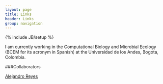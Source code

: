 ```yaml
---
layout: page
title: Links
header: Links
group: navigation
---
```


{% include JB/setup %}

I am currently working in the Computational Biology and Microbial Ecology (BCEM for its acronym in Spanish) at the Universidad
de los Andes, Bogota, Colombia. 

###Collaborators

[Alejandro Reyes](http://bcem.uniandes.edu.co/wordpress/?page_id=44)
